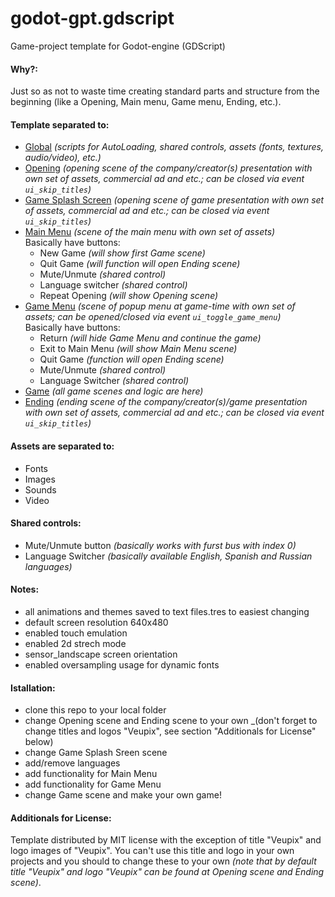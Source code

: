# godot-gpt.gdscript
Game-project template for Godot-engine (GDScript)

#### Why?:

Just so as not to waste time creating standard parts and structure from the beginning (like a Opening, Main menu, Game menu, Ending, etc.).

#### Template separated to:
* [Global](0_Global) _(scripts for AutoLoading, shared controls, assets (fonts, textures, audio/video), etc.)_
* [Opening](1_Opening) _(opening scene of the company/creator(s) presentation with own set of assets, commercial ad and etc.; can be closed via event `ui_skip_titles`)_
* [Game Splash Screen](2_GameSplash) _(opening scene of game presentation with own set of assets, commercial ad and etc.; can be closed via event `ui_skip_titles`)_
* [Main Menu](3_MainMenu) _(scene of the main menu with own set of assets)_
<br/>  Basically have buttons:
  * New Game _(will show first Game scene)_
  * Quit Game _(will function will open Ending scene)_
  * Mute/Unmute _(shared control)_
  * Language switcher _(shared control)_
  * Repeat Opening _(will show Opening scene)_
* [Game Menu](4_GameMenu) _(scene of popup menu at game-time with own set of assets; can be opened/closed via event `ui_toggle_game_menu`)_
<br/>  Basically have buttons:
  * Return _(will hide Game Menu and continue the game)_
  * Exit to Main Menu _(will show Main Menu scene)_
  * Quit Game _(function will open Ending scene)_
  * Mute/Unmute _(shared control)_
  * Language Switcher _(shared control)_
* [Game](5_Game) _(all game scenes and logic are here)_
* [Ending](6_Ending) _(ending scene of the company/creator(s)/game presentation with own set of assets, commercial ad and etc.; can be closed via event `ui_skip_titles`)_


#### Assets are separated to:
* Fonts
* Images
* Sounds
* Video

#### Shared controls:
* Mute/Unmute button _(basically works with furst bus with index 0)_
* Language Switcher _(basically available English, Spanish and Russian languages)_

#### Notes:
* all animations and themes saved to text files.tres to easiest changing
* default screen resolution 640x480
* enabled touch emulation
* enabled 2d strech mode
* sensor_landscape screen orientation
* enabled oversampling usage for dynamic fonts

#### Istallation:
* clone this repo to your local folder
* change Opening scene and Ending scene to your own _(don't forget to change titles and logos "Veupix", see section "Additionals for License" below)
* change Game Splash Sreen scene
* add/remove languages
* add functionality for Main Menu
* add functionality for Game Menu
* change Game scene and make your own game!

#### Additionals for License:
Template distributed by MIT license with the exception of title "Veupix" and logo images of "Veupix".
 You can't use this title and logo in your own projects and you should to change these to your own
 _(note that by default title "Veupix" and logo "Veupix" can be found at Opening scene and Ending scene)_.